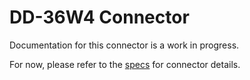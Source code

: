 # DD-36W4 Connector
Documentation for this connector is a work in progress.

For now, please refer to the [specs](specs.yaml) for connector details.
